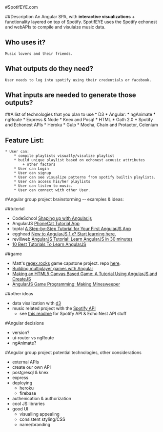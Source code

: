 #SpotifEYE.com

##Description
    An Angular SPA, with **interactive visualizations** + functionality layered on top of Spotify. SpotifEYE uses the Spotify echonest and webAPIs to compile and visulaize music data.

## Who uses it?
    Music lovers and their friends.

## What outputs do they need?
    User needs to log into spotify using their credentials or facebook.

## What inputs are needed to generate those outputs?
    

##A list of technologies that you plan to use
    * D3
    * Angular:
        * ngAnimate
        * ngRoute
    * Express & Node
    * Knex and Posql
    * HTML
    * Oath 2.0
    * Spotify and Echonest APIs
    * Heroku
    * Gulp
    * Mocha, Chain and Protactor, Celenium


## Feature List:
    * User can:
        * compile playlists visually/visulize playlist
        * build unique playlist based on echonest acousic attributes
            + other factors
        * User can Login
        * User can signup
        * User can see visualize patterns from spotify builtin playlists.
        * User can access his/her playlists
        * User can listen to music.
        * User can connect with other User.



#Angular group project brainstorming -- examples & ideas:

##tutorial
- CodeSchool [Shaping up with Angular.js](https://www.codeschool.com/courses/shaping-up-with-angular-js)
- AngularJS [PhoneCat Tutorial App](https://docs.angularjs.org/tutorial)
- toptal [A Step-by-Step Tutorial for Your First AngularJS App](http://www.toptal.com/angular-js/a-step-by-step-guide-to-your-first-angularjs-app)
- egghead [New to AngularJS 1.x? Start learning here.](https://egghead.io/articles/new-to-angularjs-start-learning-here)
- revillweb [AngularJS Tutorial: Learn AngularJS in 30 minutes
](http://www.revillweb.com/tutorials/angularjs-in-30-minutes-angularjs-tutorial/)
- [10 Best Tutorials To Learn AngularJS](http://www.hongkiat.com/blog/angularjs-tutorials-screencast/)

##game
- Matt's [regex.rocks](regex.rocks) game capstone project. repo [here](https://github.com/themattwilliams/RegExFinalProject).
- [Building multiplayer games with Angular](http://www.ng-newsletter.com/posts/building-games-with-angular.html)
- [Making an HTML5 Canvas Based Game: A Tutorial Using AngularJS and CreateJS](http://www.toptal.com/web/making-html5-canvas-based-game-with-angularjs-and-createjs)
- [AngularJS Game Programming: Making Minesweeper
](http://www.simplygoodcode.com/2014/04/angularjs-game-programming-making-minesweeper/)

##other ideas
- data visalization with [d3](https://d3js.org/)
- music related project with the [Spotify API](https://developer.spotify.com/)
	- see [this readme](https://github.com/jontejada/discover_weekly_hoard) for Spotify API & Echo Nest API stuff

#Angular decisions
- version?
- ui-router vs ngRoute
- ngAnimate?

#Angular group project potential technologies, other considerations
- external APIs
- create our own API
- postgresql & knex
- express
- deploying
	- heroku
	- firebase
- authenication & authorization
- cool JS libraries
- good UI
	- visualling appealing
	- consistent styling/CSS
	- name/branding

